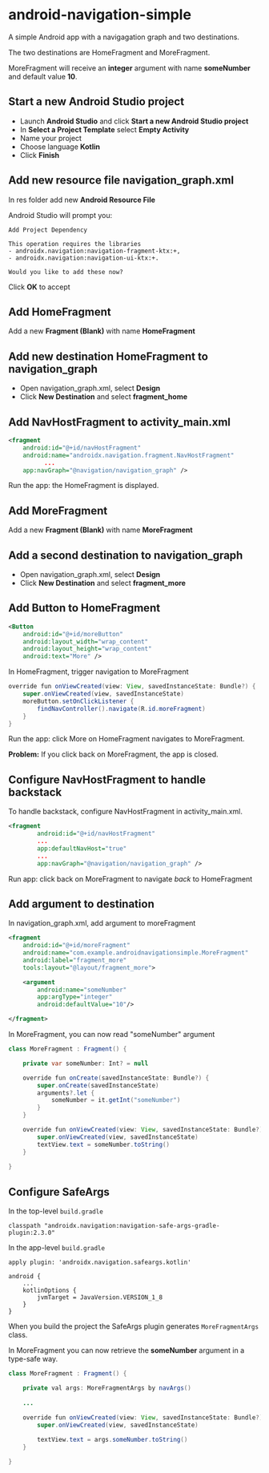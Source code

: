 # android-navigation-simple

A simple Android app with a navigagation graph and two destinations.

The two destinations are HomeFragment and MoreFragment.

MoreFragment will receive an **integer** argument with name **someNumber** and default value **10**.

## Start a new Android Studio project

* Launch **Android Studio** and click **Start a new Android Studio project**
* In **Select a Project Template** select **Empty Activity**
* Name your project
* Choose language **Kotlin**
* Click **Finish**

## Add new resource file navigation_graph.xml

In res folder add new **Android Resource File**

Android Studio will prompt you:

    Add Project Dependency

    This operation requires the libraries
    - androidx.navigation:navigation-fragment-ktx:+,
    - androidx.navigation:navigation-ui-ktx:+.
    
    Would you like to add these now?

Click **OK** to accept

## Add HomeFragment

Add a new **Fragment (Blank)** with name **HomeFragment**

## Add new destination HomeFragment to navigation_graph

* Open navigation_graph.xml, select **Design**
* Click **New Destination** and select **fragment_home**

## Add NavHostFragment to activity_main.xml

```xml
<fragment
    android:id="@+id/navHostFragment"
    android:name="androidx.navigation.fragment.NavHostFragment"
          ...
    app:navGraph="@navigation/navigation_graph" />
```

Run the app: the HomeFragment is displayed.

## Add MoreFragment

Add a new **Fragment (Blank)** with name **MoreFragment**

## Add a second destination to navigation_graph

* Open navigation_graph.xml, select **Design**
* Click **New Destination** and select **fragment_more**

## Add Button to HomeFragment

```xml
<Button
    android:id="@+id/moreButton"
    android:layout_width="wrap_content"
    android:layout_height="wrap_content"
    android:text="More" />
```

In HomeFragment, trigger navigation to MoreFragment

```java
override fun onViewCreated(view: View, savedInstanceState: Bundle?) {
    super.onViewCreated(view, savedInstanceState)
    moreButton.setOnClickListener {
        findNavController().navigate(R.id.moreFragment)
    }
}
```

Run the app: click More on HomeFragment navigates to MoreFragment.

**Problem:** If you click back on MoreFragment, the app is closed.

## Configure NavHostFragment to handle backstack

To handle backstack, configure NavHostFragment in activity_main.xml.

```xml
<fragment
        android:id="@+id/navHostFragment"
        ...
        app:defaultNavHost="true"
        ...
        app:navGraph="@navigation/navigation_graph" />
```

Run app: click back on MoreFragment to navigate *back* to HomeFragment

## Add argument to destination

In navigation_graph.xml, add argument to moreFragment

```xml
<fragment
    android:id="@+id/moreFragment"
    android:name="com.example.androidnavigationsimple.MoreFragment"
    android:label="fragment_more"
    tools:layout="@layout/fragment_more">

    <argument
        android:name="someNumber"
        app:argType="integer"
        android:defaultValue="10"/>

</fragment>
```

In MoreFragment, you can now read "someNumber" argument

```java
class MoreFragment : Fragment() {

    private var someNumber: Int? = null

    override fun onCreate(savedInstanceState: Bundle?) {
        super.onCreate(savedInstanceState)
        arguments?.let {
            someNumber = it.getInt("someNumber")
        }
    }

    override fun onViewCreated(view: View, savedInstanceState: Bundle?) {
        super.onViewCreated(view, savedInstanceState)
        textView.text = someNumber.toString()
    }
    
}
```

## Configure SafeArgs

In the top-level <code>build.gradle</code>

    classpath "androidx.navigation:navigation-safe-args-gradle-plugin:2.3.0"

In the app-level <code>build.gradle</code>

    apply plugin: 'androidx.navigation.safeargs.kotlin'

    android {
        ...
        kotlinOptions {
            jvmTarget = JavaVersion.VERSION_1_8
        }
    }
    
When you build the project the SafeArgs plugin generates <code>MoreFragmentArgs</code> class.

In MoreFragment you can now retrieve the **someNumber** argument in a type-safe way.

```java
class MoreFragment : Fragment() {

    private val args: MoreFragmentArgs by navArgs()
    
    ...

    override fun onViewCreated(view: View, savedInstanceState: Bundle?) {
        super.onViewCreated(view, savedInstanceState)
        
        textView.text = args.someNumber.toString()
    }

}
```
